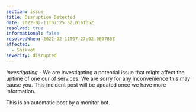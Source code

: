 ```yaml
---
section: issue
title: Disruption Detected
date: 2022-02-11T07:25:52.016105Z
resolved: true
informational: false
resolvedWhen: 2022-02-11T07:27:02.069785Z
affected:
  - Snikket
severity: disrupted
---
```

*Investigating* - We are investigating a potential issue that might affect the uptime of one our of services. We are sorry for any inconvenience this may cause you. This incident post will be updated once we have more information.

This is an automatic post by a monitor bot.
        